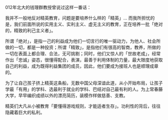 012年北大的钱理群教授曾说过这样一番话：

我并不一般地反对精英教育，问题是要培养什么样的「精英」… 而我所担忧的是，我们前面所说的实用主义、实利主义、虚无主义的教育，正在培养一批「绝对的，精致的利己主义者」。

所谓「绝对」，是指一己的利益成为他们一切言行的唯一驱动力，为他人、社会所做的一切，都是一种投资；所谓「精致」，是指他们有很高的智商，教养，所做的一切在表面上都合理、合法，无可挑剔；同时，他们又惊人的「世故老成」，经常作出「忠诚」姿态，很懂得配合，表演，最善于利用体制的力量，最大限度地获取自己的利益，成为既得利益集团的成员，因此，他们要成为接班人也是顺理成章的。

为了让自己孩子挤上精英这条船，无数中国父母深谙此道，从小开始布局，让孩子学最「有用」的学科、选最利于就业的学科、巴结对自己最有利的人。为上常春藤大学，早早编织成绩以外的漂亮简历，装模作样做慈善、支教。

精英们大凡从小被教育「要懂得游戏规则，才能适者生存」。功利性的背后，往往隐藏着巨大的私利。